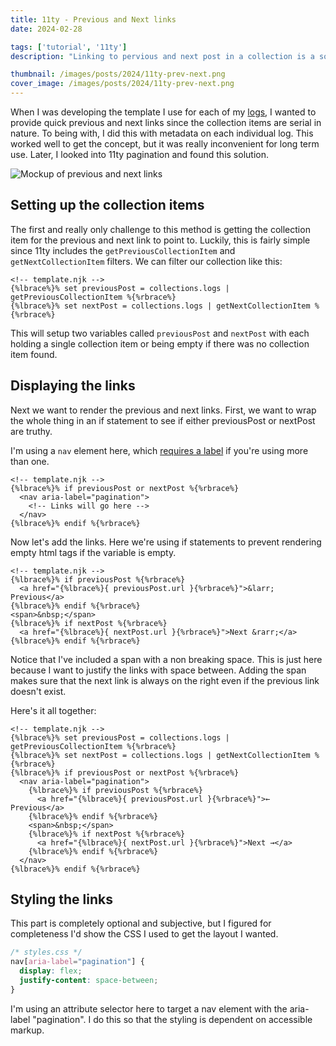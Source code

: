 ```yaml
---
title: 11ty - Previous and Next links
date: 2024-02-28

tags: ['tutorial', '11ty']
description: "Linking to pervious and next post in a collection is a somewhat common feature that I didn't need until recently. It took me a little bit to work out how to do it since the docs were a little ambiguous, so let's build it together using 11ty collections."

thumbnail: /images/posts/2024/11ty-prev-next.png
cover_image: /images/posts/2024/11ty-prev-next.png
---
```


When I was developing the template I use for each of my [logs](/log), I wanted to provide quick previous and next links since the collection items are serial in nature. To being with, I did this with metadata on each individual log. This worked well to get the concept, but it was really inconvenient for long term use. Later, I looked into 11ty pagination and found this solution.

![Mockup of previous and next links](/images/posts/2024/11ty-prev-next.png)

## Setting up the collection items

The first and really only challenge to this method is getting the collection item for the previous and next link to point to. Luckily, this is fairly simple since 11ty includes the `getPreviousCollectionItem` and `getNextCollectionItem` filters. We can filter our collection like this:

```liquid
<!-- template.njk -->
{%lbrace%}% set previousPost = collections.logs | getPreviousCollectionItem %{%rbrace%}
{%lbrace%}% set nextPost = collections.logs | getNextCollectionItem %{%rbrace%}
```

This will setup two variables called `previousPost` and `nextPost` with each holding a single collection item or being empty if there was no collection item found.

## Displaying the links

Next we want to render the previous and next links. First, we want to wrap the whole thing in an if statement to see if either previousPost or nextPost are truthy.

I'm using a `nav` element here, which [requires a label](https://www.aditus.io/patterns/multiple-navigation-landmarks/) if you're using more than one.

```liquid
<!-- template.njk -->
{%lbrace%}% if previousPost or nextPost %{%rbrace%}
  <nav aria-label="pagination">
    <!-- Links will go here -->
  </nav>
{%lbrace%}% endif %{%rbrace%}
```

Now let's add the links. Here we're using if statements to prevent rendering empty html tags if the variable is empty.

```liquid
<!-- template.njk -->
{%lbrace%}% if previousPost %{%rbrace%}
  <a href="{%lbrace%}{ previousPost.url }{%rbrace%}">&larr; Previous</a>
{%lbrace%}% endif %{%rbrace%}
<span>&nbsp;</span>
{%lbrace%}% if nextPost %{%rbrace%}
  <a href="{%lbrace%}{ nextPost.url }{%rbrace%}">Next &rarr;</a>
{%lbrace%}% endif %{%rbrace%}
```

Notice that I've included a span with a non breaking space. This is just here because I want to justify the links with space between. Adding the span makes sure that the next link is always on the right even if the previous link doesn't exist.

Here's it all together:

```liquid
<!-- template.njk -->
{%lbrace%}% set previousPost = collections.logs | getPreviousCollectionItem %{%rbrace%}
{%lbrace%}% set nextPost = collections.logs | getNextCollectionItem %{%rbrace%}
{%lbrace%}% if previousPost or nextPost %{%rbrace%}
  <nav aria-label="pagination">
    {%lbrace%}% if previousPost %{%rbrace%}
      <a href="{%lbrace%}{ previousPost.url }{%rbrace%}">← Previous</a>
    {%lbrace%}% endif %{%rbrace%}
    <span>&nbsp;</span>
    {%lbrace%}% if nextPost %{%rbrace%}
      <a href="{%lbrace%}{ nextPost.url }{%rbrace%}">Next →</a>
    {%lbrace%}% endif %{%rbrace%}
  </nav>
{%lbrace%}% endif %{%rbrace%}
```

## Styling the links

This part is completely optional and subjective, but I figured for completeness I'd show the CSS I used to get the layout I wanted.

```css
/* styles.css */
nav[aria-label="pagination"] {
  display: flex;
  justify-content: space-between;
}
```

I'm using an attribute selector here to target a nav element with the aria-label "pagination". I do this so that the styling is dependent on accessible markup.
